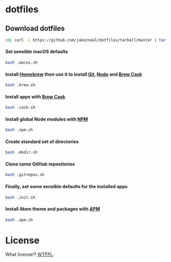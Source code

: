 # dotfiles

## Download dotfiles
```sh
cd; curl -L https://github.com/jakezneal/dotfiles/tarball/master | tar -xzv --strip-components 1 --exclude=README.md
```

#### Set sensible macOS defaults
```sh
bash .macos.sh
```

#### Install [Homebrew](http://brew.sh) then use it to install [Git](http://git-scm.com), [Node](http://nodejs.org) and [Brew Cask](http://caskroom.io)
```sh
bash .brew.sh
```

#### Install apps with [Brew Cask](http://caskroom.io)
```sh
bash .cask.sh
```

#### Install global Node modules with [NPM](https://www.npmjs.org)
```sh
bash .npm.sh
```

#### Create standard set of directories
```sh
bash .mkdir.sh
```

#### Clone some GitHub repositories
```sh
bash .gitrepos.sh
```

#### Finally, set some sensible defaults for the installed apps
```sh
bash .init.sh
```

#### Install Atom theme and packages with [APM](https://github.com/atom/apm)
```sh
bash .apm.sh
```

# License
What license!? [WTFPL](http://www.wtfpl.net).
